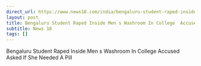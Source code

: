 ```yaml
---
direct_url: https://www.news18.com/india/bengaluru-student-raped-inside-colleges-mens-washroom-accused-arrested-9641891.html
layout: post
title: Bengaluru Student Raped Inside Men s Washroom In College  Accused Asked  If She Needed A Pill 
subtitle: News 18
tags: []
---
```


Bengaluru Student Raped Inside Men s Washroom In College  Accused Asked  If She Needed A Pill 
